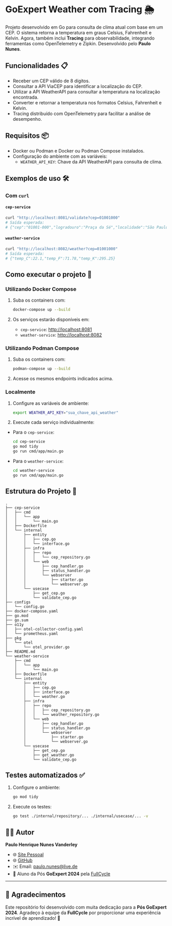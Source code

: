 
# GoExpert Weather com Tracing 🌦️

Projeto desenvolvido em Go para consulta de clima atual com base em um CEP. O sistema retorna a temperatura em graus Celsius, Fahrenheit e Kelvin. Agora, também inclui **Tracing** para observabilidade, integrando ferramentas como OpenTelemetry e Zipkin. Desenvolvido pelo **Paulo Nunes**.

## Funcionalidades 📋

- Receber um CEP válido de 8 dígitos.
- Consultar a API ViaCEP para identificar a localização do CEP.
- Utilizar a API WeatherAPI para consultar a temperatura na localização encontrada.
- Converter e retornar a temperatura nos formatos Celsius, Fahrenheit e Kelvin.
- Tracing distribuído com OpenTelemetry para facilitar a análise de desempenho.

## Requisitos 📦

- Docker ou Podman e Docker ou Podman Compose instalados.
- Configuração do ambiente com as variáveis:
  - `WEATHER_API_KEY`: Chave da API WeatherAPI para consulta de clima.

## Exemplos de uso 🛠️

### Com `curl`

#### `cep-service`

```bash
curl "http://localhost:8081/validate?cep=01001000"
# Saída esperada:
# {"cep":"01001-000","logradouro":"Praça da Sé","localidade":"São Paulo","uf":"SP"}
```

#### `weather-service`

```bash
curl "http://localhost:8082/weather?cep=01001000"
# Saída esperada:
# {"temp_C":22.1,"temp_F":71.78,"temp_K":295.25}
```

## Como executar o projeto 🚀

### Utilizando Docker Compose

1. Suba os containers com:
   ```bash
   docker-compose up --build
   ```

2. Os serviços estarão disponíveis em:
   - `cep-service`: [http://localhost:8081](http://localhost:8081)
   - `weather-service`: [http://localhost:8082](http://localhost:8082)

### Utilizando Podman Compose

1. Suba os containers com:
   ```bash
   podman-compose up --build
   ```

2. Acesse os mesmos endpoints indicados acima.

### Localmente

1. Configure as variáveis de ambiente:
   ```bash
   export WEATHER_API_KEY="sua_chave_api_weather"
   ```

2. Execute cada serviço individualmente:

- Para o `cep-service`:
   ```bash
   cd cep-service
   go mod tidy
   go run cmd/app/main.go
   ```

- Para o `weather-service`:
   ```bash
   cd weather-service
   go run cmd/app/main.go
   ```

## Estrutura do Projeto 📂

```
.
├── cep-service
│   ├── cmd
│   │   └── app
│   │       └── main.go
│   ├── Dockerfile
│   └── internal
│       ├── entity
│       │   ├── cep.go
│       │   └── interface.go
│       ├── infra
│       │   ├── repo
│       │   │   └── cep_repository.go
│       │   └── web
│       │       ├── cep_handler.go
│       │       ├── status_handler.go
│       │       └── webserver
│       │           ├── starter.go
│       │           └── webserver.go
│       └── usecase
│           ├── get_cep.go
│           └── validate_cep.go
├── configs
│   └── config.go
├── docker-compose.yaml
├── go.mod
├── go.sum
├── o11y
│   ├── otel-collector-config.yaml
│   └── prometheus.yaml
├── pkg
│   └── otel
│       └── otel_provider.go
├── README.md
└── weather-service
    ├── cmd
    │   └── app
    │       └── main.go
    ├── Dockerfile
    └── internal
        ├── entity
        │   ├── cep.go
        │   ├── interface.go
        │   └── weather.go
        ├── infra
        │   ├── repo
        │   │   ├── cep_repository.go
        │   │   └── weather_repository.go
        │   └── web
        │       ├── cep_handler.go
        │       ├── status_handler.go
        │       └── webserver
        │           ├── starter.go
        │           └── webserver.go
        └── usecase
            ├── get_cep.go
            ├── get_weather.go
            └── validate_cep.go
```

## Testes automatizados ✅

1. Configure o ambiente:
   ```bash
   go mod tidy
   ```

2. Execute os testes:
   ```bash
   go test ./internal/repository/... ./internal/usecase/... -v
   ```

## 👨‍💻 Autor

**Paulo Henrique Nunes Vanderley**  
- 🌐 [Site Pessoal](https://www.paulonunes.dev/)  
- 🌐 [GitHub](https://github.com/paulnune)  
- ✉️ Email: [paulo.nunes@live.de](mailto:paulo.nunes@live.de)  
- 🚀 Aluno da Pós **GoExpert 2024** pela [FullCycle](https://fullcycle.com.br)

---

## 🎉 Agradecimentos

Este repositório foi desenvolvido com muita dedicação para a **Pós GoExpert 2024**. Agradeço à equipe da **FullCycle** por proporcionar uma experiência incrível de aprendizado! 🚀